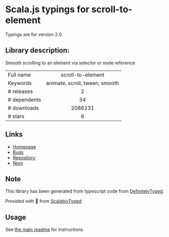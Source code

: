 
# Scala.js typings for scroll-to-element

Typings are for version 2.0

## Library description:
Smooth scrolling to an element via selector or node reference

|                    |                 |
| ------------------ | :-------------: |
| Full name          | scroll-to-element |
| Keywords           | animate, scroll, tween, smooth |
| # releases         | 2 |
| # dependents       | 34 |
| # downloads        | 2086231 |
| # stars            | 6 |

## Links
- [Homepage](https://github.com/willhoag/scroll-to-element#readme)
- [Bugs](https://github.com/willhoag/scroll-to-element/issues)
- [Repository](https://github.com/willhoag/scroll-to-element)
- [Npm](https://www.npmjs.com/package/scroll-to-element)
    


## Note
This library has been generated from typescript code from [DefinitelyTyped](https://definitelytyped.org).

Provided with :purple_heart: from [ScalablyTyped](https://github.com/oyvindberg/ScalablyTyped)

## Usage
See [the main readme](../../readme.md) for instructions.


